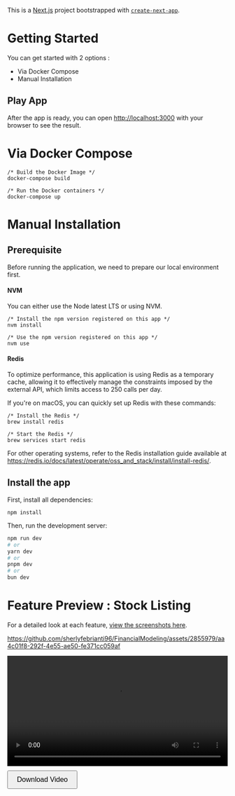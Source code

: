 This is a [Next.js](https://nextjs.org/) project bootstrapped with [`create-next-app`](https://github.com/vercel/next.js/tree/canary/packages/create-next-app).

# Getting Started

You can get started with 2 options :
- Via Docker Compose
- Manual Installation

## Play App

After the app is ready, you can open [http://localhost:3000](http://localhost:3000) with your browser to see the result.

# Via Docker Compose

```
/* Build the Docker Image */
docker-compose build

/* Run the Docker containers */
docker-compose up
```

# Manual Installation

## Prerequisite

Before running the application, we need to prepare our local environment first.

#### NVM

You can either use the Node latest LTS or using NVM.

```
/* Install the npm version registered on this app */
nvm install

/* Use the npm version registered on this app */
nvm use
```

#### Redis

To optimize performance, this application is using Redis as a temporary cache, allowing it to effectively manage the constraints imposed by the external API, which limits access to 250 calls per day.

If you're on macOS, you can quickly set up Redis with these commands:

```
/* Install the Redis */
brew install redis

/* Start the Redis */
brew services start redis
```

For other operating systems, refer to the Redis installation guide available at https://redis.io/docs/latest/operate/oss_and_stack/install/install-redis/.

## Install the app

First, install all dependencies:

```
npm install
```

Then, run the development server:

```bash
npm run dev
# or
yarn dev
# or
pnpm dev
# or
bun dev
```

# Feature Preview : Stock Listing

For a detailed look at each feature, [view the screenshots here](./preview/README.md).

https://github.com/sherlyfebrianti96/FinancialModeling/assets/2855979/aa4c01f8-292f-4e55-ae50-fe371cc059af

<video width="100%" controls>
  <source src="./preview/assets/02. Speedup Footage.mp4" type="video/mp4">
  Your browser does not support the video tag.
</video>
<a href="./preview/assets/02. Speedup Footage.mp4" download="02. Speedup Footage.mp4">
  <button style="margin-top: 10px; padding: 10px 20px; font-size: 16px; cursor: pointer;">
    Download Video
  </button>
</a>

